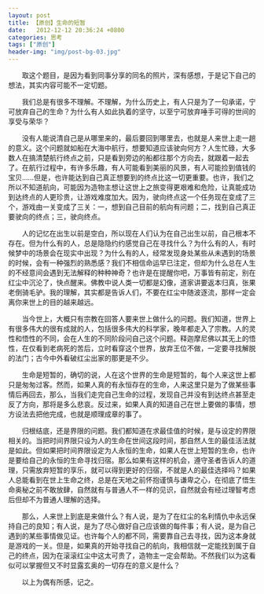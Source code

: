 ```yaml
---
layout: post
title: 【原创】生命的短暂
date:   2012-12-12 20:36:24 +0800
categories: 思考
tags: ["原创"]
header-img: "img/post-bg-03.jpg"
---
```

　　取这个题目，是因为看到同事分享的同名的照片，深有感想，于是记下自己的想法，其实内容可能不一定切题。

　　我们总是有很多不理解。不理解，为什么历史上，有人只是为了一句承诺，宁可放弃自己的生命？为什么有人如此执着的坚守，以至宁可放弃唾手可得的世间的享受与荣华？

　　没有人能说清自己是从哪里来的，最后要回到哪里去，也就是人来世上走一趟的意义。这个问题就如船在大海中航行，想要知道应该驶向何方？人生忙碌，大多数人在搞清楚航行终点之前，只是看到旁边的船都往那个方向去，就跟着一起去了。在航行过程中，有许多乐趣，有人可能看到美丽的风景，有人可能捡到值钱的宝贝……但是，也许能达到自己真正想要到的终点比这一切更重要。也许，我们之所以不知道航向，可能因为造物主想让这世上之旅变得更艰难和危险，让真能成功到达终点的人更珍贵，让游戏难度加大。因为，驶向终点这一个任务现在变成了三个，游戏由一关变成了三关：一，想到自己目前的航向有问题；二，找到自己真正要驶向的终点；三，驶向终点。

　　人的记忆在出生以前是空白，所以现在人们认为在自己出生以前，自己根本不存在。但为什么有的人，总是隐隐约约感觉自己在寻找什么？为什么有的人，有时候梦中的场景会在现实中出现？为什么有的人，经常发现身处某些从未遇到的场景的时候，会有一种强烈的熟悉感？我们不相信命运早已注定，但却为什么总在人生的不经意间会遇到无法解释的种种神奇？也许是在提醒你吧，万事皆有前定，别在红尘中沉沦了，快点醒来。佛教中说人类一切都是幻像，道家讲要返本归真，张果老倒骑毛驴。我的理解，其实都是告诉人们，不要在红尘中随波逐流，那样一定会离你来世上的目的越来越远。

　　当今世上，大概只有宗教在回答人要来世上做什么的问题。我们知道，世界上有很多伟大的很有成就的人，包括很多伟大的科学家，晚年都走入了宗教。人的灵性和悟性的不同，会在人生的不同阶段问自己这个问题。释迦摩尼佛以其无上的悟性，在仅看到老病死的苦后，立时看穿这个世界，放弃王位不做，一定要寻找解脱的法门；古今中外看破红尘出家的那更是不少。

　　生命是短暂的，确切的说，人在这个世界的生命是短暂的，每个人来这世上都只是匆匆过客。然而，如果人真的有永恒存在的生命，人来这里只是为了做某些事情后再回去，那么，当我们走完自己生命的过程，发现自己并没有到达终点甚至走反了方向，那将是多么悲哀。反过来，如果人真的知道自己在世上要做的事情，想方设法去把他完成，也就是顺理成章的事了。

　　归根结底，还是界限的问题。我们都知道在求最佳值的时候，是与设定的界限相关的。当把时间界限只设为人的生命在世间这段时间，那自然人生的最佳活法就是如此。但如果把时间界限设定为人永恒的生命，如果人在世上短暂的生命，也许是要给自己的永恒的生命寻找归宿。那么如果有这样的机会，遵守圣者告诉人的道理，只需放弃短暂的享乐，就可以得到更好的归宿，不就是人的最佳选择吗？如果人总能看到在世上生命之终，总是在天地之前怀抱谨慎与谦卑之心，在彻底了悟生命奥秘之前不敢放肆，自然就有与普通人不一样的见识，自然就会有经过理智考虑后但却不为普通人理解的选择。

　　那么，人来世上到底是来做什么？有人说，是为了在红尘的名利情仇中永远保持自己的良知；有人说，是为了尽心做好自己应该做的每件事；有人说，是为自己遇到的某些事情做见证。也许每个人的都不同，需要靠自己去寻找，因为这本身就是游戏的一关。但是，如果真的开始寻找自己的航向，我相信就一定能找到属于自己的终点，因为在滚滚红尘中这太可贵了，造物主一定会帮助。不然我们以为这看似可以掌握但又不时显露玄奥的一切存在的意义是什么？

　　以上为偶有所感，记之。

